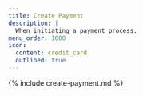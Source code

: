```yaml
---
title: Create Payment
description: |
  When initiating a payment process.
menu_order: 1600
icon:
  content: credit_card
  outlined: true
---
```


{% include create-payment.md %}

